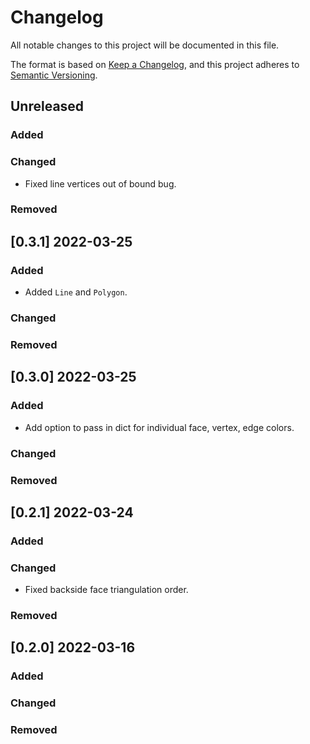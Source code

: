 # Changelog

All notable changes to this project will be documented in this file.

The format is based on [Keep a Changelog](https://keepachangelog.com/en/1.0.0/),
and this project adheres to [Semantic Versioning](https://semver.org/spec/v2.0.0.html).

## Unreleased

### Added

### Changed

* Fixed line vertices out of bound bug.

### Removed


## [0.3.1] 2022-03-25

### Added

* Added `Line` and `Polygon`.

### Changed

### Removed


## [0.3.0] 2022-03-25

### Added

* Add option to pass in dict for individual face, vertex, edge colors.

### Changed

### Removed


## [0.2.1] 2022-03-24

### Added

### Changed

* Fixed backside face triangulation order.

### Removed


## [0.2.0] 2022-03-16

### Added

### Changed

### Removed

